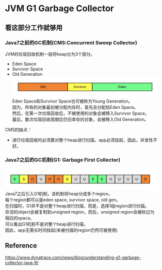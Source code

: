 # JVM G1 Garbage Collector
## 看这部分工作就够用
### Java7之前的GC机制(CMS:Concurrent Sweep Collector)
JVM的垃圾回收机制一般将heap分为3个部分。
* Eden Space
* Survivor Space
* Old Generation
![cms gc](./assets/img/cms-gc.png)  
Eden Space和Survivor Space也可被称为Young Generation。  
因为，所有的对象最初被分配内存时，首先会分配给Eden Space。  
然后，在第一次垃圾回收后，不被使用的对象会被移入Survivor Space。  
最后，数次垃圾回收周期后仍旧幸存的对象，会被移入Old Generation。

CMS的缺点：
* 进行垃圾回收时必须要对整个heap进行扫描，app必须挂起，因此，并发性不好。


### Java7之后的GC机制(G1: Garbage First Collector)
![cms gc](./assets/img/g1-gc.png)  
Java7之后引入G1机制，该机制将heap分成多个region。  
每个region都可以是eden space, survivor space, old gen。  
在扫描时，G1并不是对整个heap进行扫描，而是，选择1组region进行扫描。  
存活的object会被复制到unsigned region，而后，unsigned region会被标记为相应的space。  
可以看出G1机制不是对整个heap进行扫描，  
因此，app无需长时间挂起(未被扫描的region仍然可被使用)

## Reference
https://www.dynatrace.com/news/blog/understanding-g1-garbage-collector-java-9/